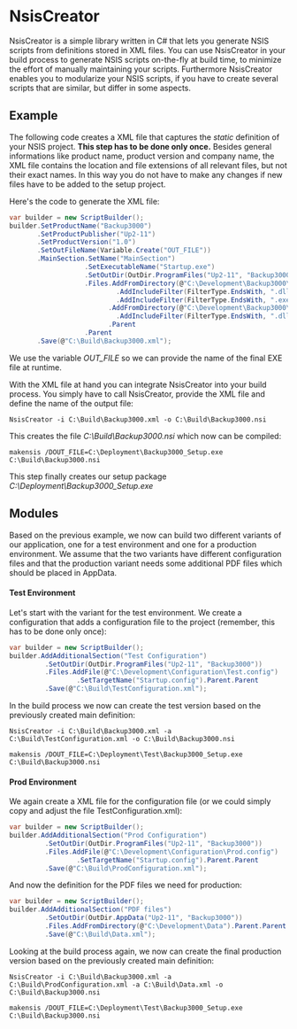 # NsisCreator

NsisCreator is a simple library written in C# that lets you generate NSIS scripts from definitions stored in XML files. You can use NsisCreator in your build process to generate NSIS scripts on-the-fly at build time, to minimize the effort of manually maintaining your scripts. Furthermore NsisCreator enables you to modularize your NSIS scripts, if you have to create several scripts that are similar, but differ in some aspects.

## Example

The following code creates a XML file that captures the *static* definition of your NSIS project. **This step has to be done only once.** Besides general informations like product name, product version and company name, the XML file contains the location and file extensions of all relevant files, but not their exact names. In this way you do not have to make any changes if new files have to be added to the setup project. 

Here's the code to generate the XML file: 

```csharp
var builder = new ScriptBuilder();
builder.SetProductName("Backup3000")
       .SetProductPublisher("Up2-11")
       .SetProductVersion("1.0")
       .SetOutFileName(Variable.Create("OUT_FILE"))
       .MainSection.SetName("MainSection")
                   .SetExecutableName("Startup.exe")
                   .SetOutDir(OutDir.ProgramFiles("Up2-11", "Backup3000"))
                   .Files.AddFromDirectory(@"C:\Development\Backup3000\Binaries")
                           .AddIncludeFilter(FilterType.EndsWith, ".dll")
                           .AddIncludeFilter(FilterType.EndsWith, ".exe").Parent
					     .AddFromDirectory(@"C:\Development\Backup3000\Libraries")
                           .AddIncludeFilter(FilterType.EndsWith, ".dll").Parent
                         .Parent
                   .Parent
       .Save(@"C:\Build\Backup3000.xml");
```

We use the variable *OUT_FILE* so we can provide the name of the final EXE file at runtime.

With the XML file at hand you can integrate NsisCreator into your build process. You simply have to call NsisCreator, provide the XML file and define the name of the output file: 

	NsisCreator -i C:\Build\Backup3000.xml -o C:\Build\Backup3000.nsi

This creates the file *C:\Build\Backup3000.nsi* which now can be compiled:

	makensis /DOUT_FILE=C:\Deployment\Backup3000_Setup.exe C:\Build\Backup3000.nsi

This step finally creates our setup package *C:\Deployment\Backup3000_Setup.exe*

## Modules

Based on the previous example, we now can build two different variants of our application, one for a test environment and one for a production environment. We assume that the two variants have different configuration files and that the production variant needs some additional PDF files which should be placed in AppData.

#### Test Environment

Let's start with the variant for the test environment. We create a configuration that adds a configuration file to the project (remember, this has to be done only once):

```csharp
var builder = new ScriptBuilder();
builder.AddAdditionalSection("Test Configuration")
         .SetOutDir(OutDir.ProgramFiles("Up2-11", "Backup3000"))
         .Files.AddFile(@"C:\Development\Configuration\Test.config")
                 .SetTargetName("Startup.config").Parent.Parent
         .Save(@"C:\Build\TestConfiguration.xml");
```

In the build process we now can create the test version based on the previously created main definition:

	NsisCreator -i C:\Build\Backup3000.xml -a C:\Build\TestConfiguration.xml -o C:\Build\Backup3000.nsi 

	makensis /DOUT_FILE=C:\Deployment\Test\Backup3000_Setup.exe C:\Build\Backup3000.nsi

#### Prod Environment

We again create a XML file for the configuration file (or we could simply copy and adjust the file TestConfiguration.xml):

```csharp
var builder = new ScriptBuilder();
builder.AddAdditionalSection("Prod Configuration")
         .SetOutDir(OutDir.ProgramFiles("Up2-11", "Backup3000"))
         .Files.AddFile(@"C:\Development\Configuration\Prod.config")
                 .SetTargetName("Startup.config").Parent.Parent
         .Save(@"C:\Build\ProdConfiguration.xml");
```

And now the definition for the PDF files we need for production: 

```csharp
var builder = new ScriptBuilder();
builder.AddAdditionalSection("PDF files")
         .SetOutDir(OutDir.AppData("Up2-11", "Backup3000"))
         .Files.AddFromDirectory(@"C:\Development\Data").Parent.Parent
         .Save(@"C:\Build\Data.xml");
```

Looking at the build process again, we now can create the final production version based on the previously created main definition:

	NsisCreator -i C:\Build\Backup3000.xml -a C:\Build\ProdConfiguration.xml -a C:\Build\Data.xml -o C:\Build\Backup3000.nsi 

	makensis /DOUT_FILE=C:\Deployment\Test\Backup3000_Setup.exe C:\Build\Backup3000.nsi